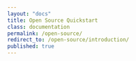 ```yaml
---
layout: "docs"
title: Open Source Quickstart
class: documentation
permalink: /open-source/
redirect_to: /open-source/introduction/
published: true
---
```

